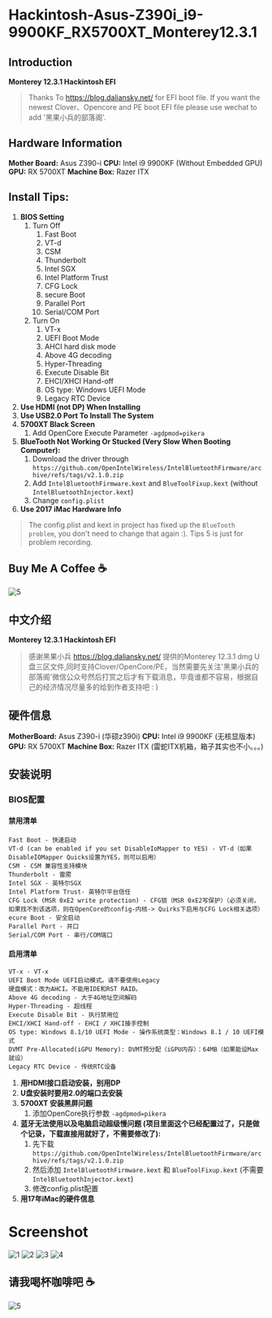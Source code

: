 # Hackintosh-Asus-Z390i_i9-9900KF_RX5700XT_Monterey12.3.1

## Introduction
**Monterey 12.3.1 Hackintosh EFI**
>Thanks To https://blog.daliansky.net/ for EFI boot file. If you want the newest Clover、Opencore and PE boot EFI file please use wechat to add '黑果小兵的部落阁'.

## Hardware Information
**Mother Board:** Asus Z390-i
**CPU:** Intel i9 9900KF (Without Embedded GPU)
**GPU:** RX 5700XT
**Machine Box:** Razer ITX

## Install Tips:
1. **BIOS Setting**
    1. Turn Off
        1. Fast Boot
        2. VT-d
        3. CSM
        4. Thunderbolt
        5. Intel SGX
        6. Intel Platform Trust
        7. CFG Lock
        8. secure Boot
        9. Parallel Port
        10. Serial/COM Port
    2. Turn On
        1. VT-x
        2. UEFI Boot Mode
        3. AHCI hard disk mode
        4. Above 4G decoding
        5. Hyper-Threading
        6. Execute Disable Bit
        7. EHCI/XHCI Hand-off
        8. OS type: Windows UEFI Mode
        9. Legacy RTC Device
2. **Use HDMI (not DP) When Installing**
3. **Use USB2.0 Port To Install The System**
4. **5700XT Black Screen**
    1. Add OpenCore Execute Parameter `-agdpmod=pikera`
5. **BlueTooth Not Working Or Stucked (Very Slow When Booting Computer):**
    1. Download the driver through `https://github.com/OpenIntelWireless/IntelBluetoothFirmware/archive/refs/tags/v2.1.0.zip`
    2. Add `IntelBluetoothFirmware.kext` and `BlueToolFixup.kext` (without `IntelBluetoothInjector.kext`)
    3. Change `config.plist`
6. **Use 2017 iMac Hardware Info**

>The config.plist and kext in project has fixed up the `BlueTooth problem`, you don't need to change that again :). Tips 5 is just for problem recording.

## Buy Me A Coffee ☕️
![5](assets/5.png)


## 中文介绍
**Monterey 12.3.1 Hackintosh EFI**
>感谢黑果小兵 https://blog.daliansky.net/ 提供的Monterey 12.3.1 dmg U盘三区文件,同时支持Clover/OpenCore/PE，当然需要先关注'黑果小兵的部落阁'微信公众号然后打赏之后才有下载消息，毕竟谁都不容易，根据自己的经济情况尽量多的给到作者支持吧 : )

## 硬件信息
**MotherBoard:** Asus Z390-i (华硕z390i)
**CPU:** Intel i9 9900KF (无核显版本)
**GPU:** RX 5700XT
**Machine Box:** Razer ITX (雷蛇ITX机箱，箱子其实也不小。。。)

## 安装说明
### BIOS配置
#### 禁用清单
    Fast Boot - 快速启动
    VT-d (can be enabled if you set DisableIoMapper to YES) - VT-d（如果DisableIOMapper Quicks设置为YES，则可以启用）
    CSM - CSM 兼容性支持模块
    Thunderbolt - 雷雳
    Intel SGX - 英特尔SGX
    Intel Platform Trust- 英特尔平台信任
    CFG Lock (MSR 0xE2 write protection) - CFG锁（MSR 0xE2写保护）（必须关闭，如果找不到该选项，则在OpenCore的config-内核-> Quirks下启用与CFG Lock相关选项）
    ecure Boot - 安全启动
    Parallel Port - 并口
    Serial/COM Port - 串行/COM端口

#### 启用清单
    VT-x - VT-x
    UEFI Boot Mode UEFI启动模式。请不要使用Legacy
    硬盘模式：改为AHCI。不能用IDE和RST RAID。
    Above 4G decoding - 大于4G地址空间解码
    Hyper-Threading - 超线程
    Execute Disable Bit - 执行禁用位
    EHCI/XHCI Hand-off - EHCI / XHCI接手控制
    OS type: Windows 8.1/10 UEFI Mode - 操作系统类型：Windows 8.1 / 10 UEFI模式
    DVMT Pre-Allocated(iGPU Memory): DVMT预分配（iGPU内存）：64MB（如果能设Max就设）
    Legacy RTC Device - 传统RTC设备
    
1. **用HDMI接口启动安装，别用DP**
2. **U盘安装时要用2.0的端口去安装**
3. **5700XT 安装黑屏问题**
    1. 添加OpenCore执行参数 `-agdpmod=pikera`
4. **蓝牙无法使用以及电脑启动超级慢问题 (项目里面这个已经配置过了，只是做个记录，下载直接用就好了，不需要修改了):**
    1. 先下载 `https://github.com/OpenIntelWireless/IntelBluetoothFirmware/archive/refs/tags/v2.1.0.zip`
    2. 然后添加 `IntelBluetoothFirmware.kext` 和 `BlueToolFixup.kext` (不需要 `IntelBluetoothInjector.kext`)
    3. 修改config.plist配置
5. **用17年iMac的硬件信息**

# Screenshot
![1](assets/1.png)
![2](assets/2.png)
![3](assets/3.png)
![4](assets/4.png)


## 请我喝杯咖啡吧 ☕️
![5](assets/5.png)


